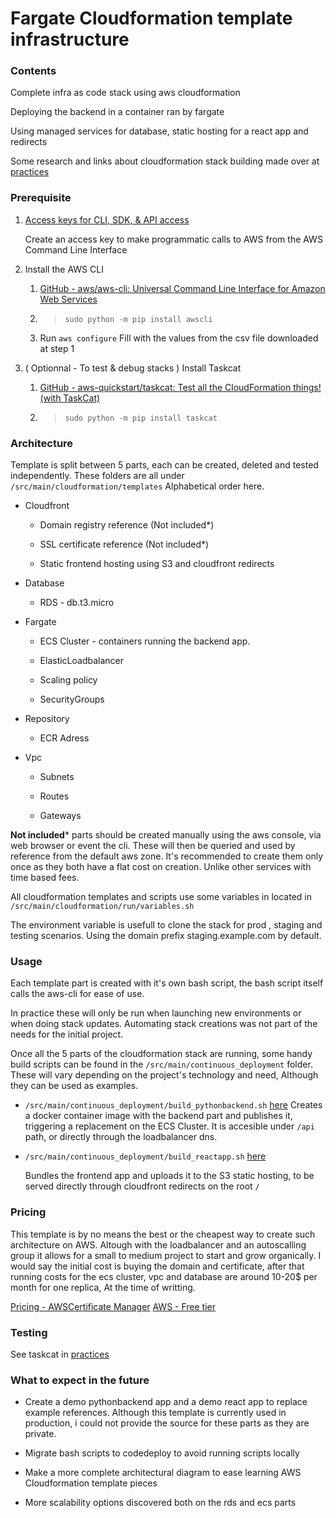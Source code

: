 # Fargate Cloudformation template infrastructure

### Contents

Complete infra as code stack using aws cloudformation

Deploying the backend in a container ran by fargate

Using managed services for database, static hosting for a react app and redirects

Some research and links about cloudformation stack building made over at [practices](https://github.com/SimplicitysStrength/fargate-rds-stack/blob/master/src/main/cloudformation/docs/practices.md)

### Prerequisite

1. [Access keys for CLI, SDK, & API access](https://console.aws.amazon.com/iam/home?region=eu-west-1#/security_credentials)
   
   Create an access key to make programmatic calls to AWS from the AWS Command Line Interface

2. Install the AWS CLI
   
   1. [GitHub - aws/aws-cli: Universal Command Line Interface for Amazon Web Services](https://github.com/aws/aws-cli)
   
   2. > ```
      > sudo python -m pip install awscli
      > ```
   
   3. Run `aws configure` 
      Fill with the values from the csv file downloaded at step 1

3. ( Optionnal - To test & debug stacks ) Install Taskcat 
   
   1. [GitHub - aws-quickstart/taskcat: Test all the CloudFormation things! (with TaskCat)](https://github.com/aws-quickstart/taskcat)
   2. > ```
      > sudo python -m pip install taskcat
      > ```

### Architecture

Template is split between 5 parts, each can be created, deleted and tested independently. These folders are all under `/src/main/cloudformation/templates`
Alphabetical order here.

* Cloudfront 
  
  * Domain registry reference (Not included*)
  
  * SSL certificate reference (Not included*)
  
  * Static frontend hosting using S3 and cloudfront redirects

* Database
  
  * RDS - db.t3.micro

* Fargate
  
  * ECS Cluster - containers running the backend app. 
  
  * ElasticLoadbalancer
  
  * Scaling policy
  
  * SecurityGroups

* Repository
  
  * ECR Adress

* Vpc
  
  * Subnets
  
  * Routes
  
  * Gateways


**Not included*** parts should be created manually using the aws console, via web browser or event the cli. These will then be queried and used by reference from the default aws zone. It's recommended to create them only once as they both have a flat cost on creation. Unlike other services with time based fees.

All cloudformation templates and scripts use some variables in located in `/src/main/cloudformation/run/variables.sh` 

The environment variable is usefull to clone the stack for prod , staging and testing scenarios. Using the domain prefix staging.example.com by default.


### Usage

Each template part is created with it's own bash script, the bash script itself calls the aws-cli for ease of use.

In practice these will only be run when launching new environments or when doing stack updates.
Automating stack creations was not part of the needs for the initial project.

Once all the 5 parts of the cloudformation stack are running, some handy build scripts can be found in the `/src/main/continuous_deployment` folder.
These will vary depending on the project's technology and need, Although they can be used as examples.

* `/src/main/continuous_deployment/build_pythonbackend.sh` [here](https://github.com/SimplicitysStrength/fargate-rds-stack/blob/master/src/main/continuous_deployment/build_pythonbackend.sh)
  Creates a docker container image with the backend part and publishes it, triggering a replacement on the ECS Cluster. It is accesible under  `/api` path, or directly through the loadbalancer dns.

* `/src/main/continuous_deployment/build_reactapp.sh` [here](https://github.com/SimplicitysStrength/fargate-rds-stack/blob/master/src/main/continuous_deployment/build_reactapp.sh)
  
  Bundles the frontend app and uploads it to the S3 static hosting, to be served directly through cloudfront redirects on the root `/`
  

### Pricing

This template is by no means the best or the cheapest way to create such architecture on AWS. Altough with the loadbalancer and an autoscalling group it allows for a small to medium project to start and grow organically.
I would say the initial cost is buying the domain and certificate, after that running costs for the ecs cluster, vpc and database are around 10-20$ per month for one replica, At the time of writting.

[Pricing - AWSCertificate Manager](https://aws.amazon.com/en/certificate-manager/pricing/)
[AWS - Free tier](https://aws.amazon.com/en/free/)

### Testing

See taskcat in [practices](https://github.com/SimplicitysStrength/fargate-rds-stack/blob/master/src/main/cloudformation/docs/practices.md)



### What to expect in the future

* Create a demo pythonbackend app and a demo react app to replace example references.
  Although this template is currently used in production, i could not provide the source for these parts as they are private.

* Migrate bash scripts to codedeploy to avoid running scripts locally

* Make a more complete architectural diagram to ease learning AWS Cloudformation template pieces

* More scalability options discovered both on the rds and ecs parts